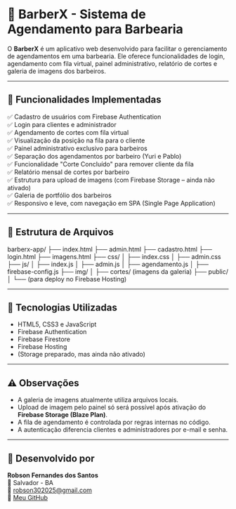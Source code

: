 # 💈 BarberX - Sistema de Agendamento para Barbearia

O **BarberX** é um aplicativo web desenvolvido para facilitar o gerenciamento de agendamentos em uma barbearia. Ele oferece funcionalidades de login, agendamento com fila virtual, painel administrativo, relatório de cortes e galeria de imagens dos barbeiros.

---

## 🚀 Funcionalidades Implementadas

✅ Cadastro de usuários com Firebase Authentication  
✅ Login para clientes e administrador  
✅ Agendamento de cortes com fila virtual  
✅ Visualização da posição na fila para o cliente  
✅ Painel administrativo exclusivo para barbeiros  
✅ Separação dos agendamentos por barbeiro (Yuri e Pablo)  
✅ Funcionalidade "Corte Concluído" para remover cliente da fila  
✅ Relatório mensal de cortes por barbeiro  
✅ Estrutura para upload de imagens (com Firebase Storage – ainda não ativado)  
✅ Galeria de portfólio dos barbeiros  
✅ Responsivo e leve, com navegação em SPA (Single Page Application)

---

## 📁 Estrutura de Arquivos

barberx-app/
├── index.html
├── admin.html
├── cadastro.html
├── login.html
├── imagens.html
├── css/
│   ├── index.css
│   ├── admin.css
├── js/
│   ├── index.js
│   ├── admin.js
│   ├── agendamento.js
│   ├── firebase-config.js
├── img/
│   ├── cortes/ (imagens da galeria)
├── public/
│   └── (para deploy no Firebase Hosting)

---

## 🧪 Tecnologias Utilizadas

- HTML5, CSS3 e JavaScript
- Firebase Authentication
- Firebase Firestore
- Firebase Hosting
- (Storage preparado, mas ainda não ativado)

---

## ⚠️ Observações

- A galeria de imagens atualmente utiliza arquivos locais.  
- Upload de imagem pelo painel só será possível após ativação do **Firebase Storage (Blaze Plan)**.
- A fila de agendamento é controlada por regras internas no código.
- A autenticação diferencia clientes e administradores por e-mail e senha.

---

## 👤 Desenvolvido por

**Robson Fernandes dos Santos**  
📍 Salvador - BA  
📧 robson302025@gmail.com  
🔗 [Meu GitHub](https://github.com/RobsonPit2025)